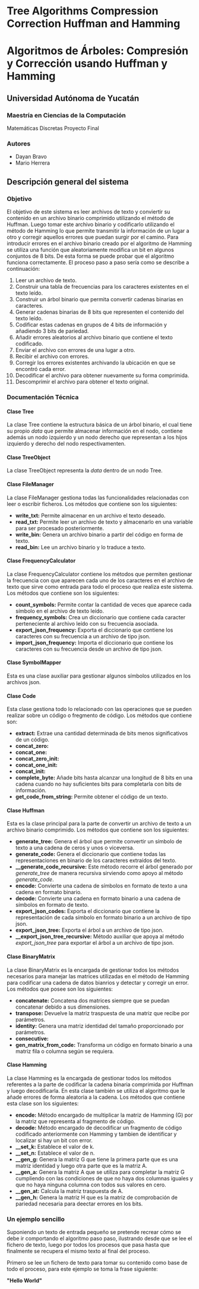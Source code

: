 # Tree Algorithms Compression Correction Huffman and Hamming
# Algoritmos de Árboles: Compresión y Corrección usando Huffman y Hamming

## Universidad Autónoma de Yucatán

### Maestría en Ciencias de la Computación

Matemáticas Discretas Proyecto Final

### Autores

* Dayan Bravo
* Mario Herrera

## Descripción general del sistema

### Objetivo

El objetivo de este sistema es leer archivos de texto y conviertir su contenido en un archivo binario comprimido utilizando el método de Huffman.
Luego tomar este archivo binario y codificarlo utilizando el método de Hamming lo que permite transmitir la información de un lugar a otro y corregir aquellos errores que puedan surgir por el camino. 
Para introducir errores en el archivo binario creado por el algoritmo de Hamming se utiliza una función que aleatoriamente modifica un bit en algunos conjuntos de 8 bits. 
De esta forma se puede probar que el algoritmo funciona correctamente.
El proceso paso a paso sería como se describe a continuación:

1. Leer un archivo de texto.
2. Construir una tabla de frecuencias para los caracteres existentes en el texto leído.
3. Construir un árbol binario que permita convertir cadenas binarias en caracteres.
4. Generar cadenas binarias de 8 bits que representen el contenido del texto leído.
5. Codificar estas cadenas en grupos de 4 bits de información y añadiendo 3 bits de pariedad.
6. Añadir errores aleatorios al archivo binario que contiene el texto codificado.
7. Enviar el archivo con errores de una lugar a otro.
8. Recibir el archivo con errores.
9. Corregir los errores existentes archivando la ubicación en que se encontró cada error.
10. Decodificar el archivo para obtener nuevamente su forma comprimida.
11. Descomprimir el archivo para obtener el texto original.

### Documentación Técnica

#### Clase Tree ####

La clase Tree contiene la estructura básica de un árbol binario, el cual tiene su propio _data_ que permite almacenar
información en el nodo, contiene además un nodo izquierdo y un nodo derecho que representan a los hijos izquierdo y 
derecho del nodo respectivamenten.

#### Clase TreeObject ####

La clase TreeObject representa la _data_ dentro de un nodo Tree.

#### Clase FileManager ####

La clase FileManager gestiona todas las funcionalidades relacionadas con leer o escribir ficheros. Los métodos que 
contiene son los siguientes:

* **write_txt:** Permite almacenar en un archivo el texto deseado.
* **read_txt:** Permite leer un archivo de texto y almacenarlo en una variable para ser procesado posteriormente.
* **write_bin:** Genera un archivo binario a partir del código en forma de texto.
* **read_bin:** Lee un archivo binario y lo traduce a texto.

#### Clase FrequencyCalculator ####

La clase FrequencyCalculator contiene los métodos que permiten gestionar la frecuencia con que aparecen cada uno de
los caracteres en el archivo de texto que sirve como entrada para todo el proceso que realiza este sistema. Los métodos 
que contiene son los siguientes:

* **count_symbols:** Permite contar la cantidad de veces que aparece cada símbolo en el archivo de texto leído.
* **frequency_symbols:** Crea un diccionario que contiene cada caracter perteneciente al archivo leído con su frecuencia asociada.
* **export_json_frequency:** Exporta el diccionario que contiene los caracteres con su frecuencia a un archivo de tipo json.
* **import_json_frequency:** Importa el diccionario que contiene los caracteres con su frecuencia desde un archivo de tipo json.

#### Clase SymbolMapper ####

Esta es una clase auxiliar para gestionar algunos símbolos utilizados en los archivos json.

#### Clase Code ####

Esta clase gestiona todo lo  relacionado con las operaciones que se pueden realizar sobre un código o fregmento de 
código. Los métodos que contiene son:

* **extract:** Extrae una cantidad determinada de bits menos significativos de un código.
* **concat_zero:** 
* **concat_one:** 
* **concat_zero_init:** 
* **concat_one_init:** 
* **concat_init:** 
* **complete_byte:** Añade bits hasta alcanzar una longitud de 8 bits en una cadena cuando no hay suficientes bits para completarla con bits de información.
* **get_code_from_string:** Permite obtener el código de un texto.

#### Clase Huffman ####

Esta es la clase principal para la parte de convertir un archivo de texto a un archivo binario comprimido. Los métodos 
que contiene son los siguientes: 

* **generate_tree:** Genera el árbol que permite convertir un símbolo de texto a una cadena de ceros y unos o viceversa. 
* **generate_code:** Genera el diccionario que contiene todas las representaciones en binario de los caracteres extraídos del texto.
* **__generate_code_recursive:** Este método recorre el árbol generado por _generate_tree_ de manera recursiva sirviendo como apoyo al método _generate_code_.
* **encode:** Convierte una cadena de símbolos en formato de texto a una cadena en formato binario.
* **decode:** Convierte una cadena en formato binario a una cadena de símbolos en formato de texto.
* **export_json_codes:** Exporta el diccionario que contiene la representación de cada símbolo en formato binario a un archivo de tipo json.
* **export_json_tree:** Exporta el árbol a un archivo de tipo json.
* **__export_json_tree_recursive:** Método auxiliar que apoya al método _export_json_tree_ para exportar el árbol a un archivo de tipo json.

#### Clase BinaryMatrix ####

La clase BinaryMatrix es la encargada de gestionar todos los métodos necesarios para manejar las matrices utilizadas 
en el método de Hamming para codificar una cadena de datos bianrios y detectar y corregir un error. Los métodos que 
posee son los siguientes:

* **concatenate:** Concatena dos matrices siempre que se puedan concatenar debido a sus dimensiones.
* **transpose:** Devuelve la matriz traspuesta de una matriz que recibe por parámetros.
* **identity:** Genera una matriz identidad del tamaño proporcionado por parámetros.
* **consecutive:**
* **gen_matrix_from_code:** Transforma un código en formato binario a una matriz fila o columna según se requiera.

#### Clase Hamming ####

La clase Hamming es la encargada de gestionar todos los métodos referentes a la parte de codificar la cadena binaria
comprimida por Huffman y luego decodificarla. En esta clase también se utiliza el algoritmo que le añade errores de 
forma aleatoria a la cadena. Los métodos que contiene esta clase son los siguientes:

* **encode:** Método encargado de multiplicar la matriz de Hamming (G) por la matriz que representa al fragmento de código.
* **decode:** Método encargado de decodificar un fragmento de código codificado anteriormente con Hamming y tambien de identificar y localizar si hay un bit con error.
* **__set_k:** Establece el valor de k.
* **__set_n:** Establece el valor de n.
* **__gen_g:** Genera la matriz G que tiene la primera parte que es una matriz identidad y luego otra parte que es la matriz A.
* **__gen_a:** Genera la matriz A que se utiliza para completar la matriz G cumpliendo con las condiciones de que no haya dos columnas iguales y que no haya ninguna columna con todos sus valores en cero.
* **__gen_at:** Calcula la matriz traspuesta de A.
* **__gen_h:** Genera la matriz H que es la matriz de comprobación de pariedad necesaria para deectar errores en los bits.

### Un ejemplo sencillo

Suponiendo un texto de entrada pequeño se pretende recrear cómo se debe ir comportando el algoritmo paso paso, ilustrando 
desde que se lee el fichero de texto, luego por todos los procesos que pasa hasta que finalmente se recupera el mismo 
texto al final del proceso.

Primero se lee un fichero de texto para tomar su contenido como base de todo el proceso, para este ejemplo se toma la 
frase siguiente:

**"Hello World"**

